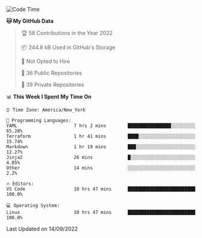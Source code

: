 <!--START_SECTION:waka-->
![Code Time](http://img.shields.io/badge/Code%20Time-85%20hrs%2049%20mins-blue)

**🐱 My GitHub Data** 

> 🏆 58 Contributions in the Year 2022
 > 
> 📦 244.8 kB Used in GitHub's Storage 
 > 
> 🚫 Not Opted to Hire
 > 
> 📜 36 Public Repositories 
 > 
> 🔑 39 Private Repositories  
 > 
📊 **This Week I Spent My Time On** 

```text
⌚︎ Time Zone: America/New_York

💬 Programming Languages: 
YAML                     7 hrs 2 mins        ████████████████░░░░░░░░░   65.28% 
Terraform                1 hr 41 mins        ████░░░░░░░░░░░░░░░░░░░░░   15.74% 
Markdown                 1 hr 19 mins        ███░░░░░░░░░░░░░░░░░░░░░░   12.27% 
Jinja2                   26 mins             █░░░░░░░░░░░░░░░░░░░░░░░░   4.05% 
Other                    14 mins             ░░░░░░░░░░░░░░░░░░░░░░░░░   2.2%

🔥 Editors: 
VS Code                  10 hrs 47 mins      █████████████████████████   100.0%

💻 Operating System: 
Linux                    10 hrs 47 mins      █████████████████████████   100.0%

```


 Last Updated on 14/09/2022
<!--END_SECTION:waka-->